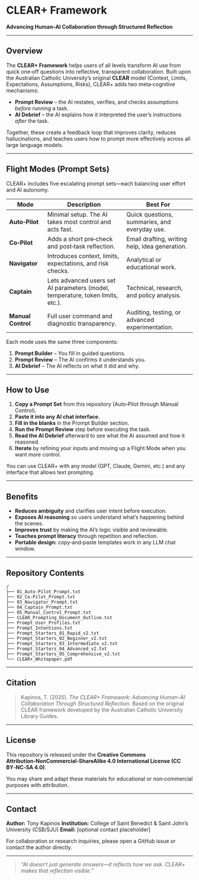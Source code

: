 # CLEAR+ Framework

**Advancing Human–AI Collaboration through Structured Reflection**

---

## Overview

The **CLEAR+ Framework** helps users of all levels transform AI use from quick one‑off questions into reflective, transparent collaboration. Built upon the Australian Catholic University’s original **CLEAR** model (Context, Limits, Expectations, Assumptions, Risks), CLEAR+ adds two meta‑cognitive mechanisms:

* **Prompt Review** – the AI restates, verifies, and checks assumptions *before* running a task.
* **AI Debrief** – the AI explains how it interpreted the user’s instructions *after* the task.

Together, these create a feedback loop that improves clarity, reduces hallucinations, and teaches users how to prompt more effectively across all large language models.

---

## Flight Modes (Prompt Sets)

CLEAR+ includes five escalating prompt sets—each balancing user effort and AI autonomy.

| Mode               | Description                                                                     | Best For                                        |
| ------------------ | ------------------------------------------------------------------------------- | ----------------------------------------------- |
| **Auto‑Pilot**     | Minimal setup. The AI takes most control and acts fast.                         | Quick questions, summaries, and everyday use.   |
| **Co‑Pilot**       | Adds a short pre‑check and post‑task reflection.                                | Email drafting, writing help, idea generation.  |
| **Navigator**      | Introduces context, limits, expectations, and risk checks.                      | Analytical or educational work.                 |
| **Captain**        | Lets advanced users set AI parameters (model, temperature, token limits, etc.). | Technical, research, and policy analysis.       |
| **Manual Control** | Full user command and diagnostic transparency.                                  | Auditing, testing, or advanced experimentation. |

Each mode uses the same three components:

1. **Prompt Builder** – You fill in guided questions.
2. **Prompt Review** – The AI confirms it understands you.
3. **AI Debrief** – The AI reflects on what it did and why.

---

## How to Use

1. **Copy a Prompt Set** from this repository (Auto‑Pilot through Manual Control).
2. **Paste it into any AI chat interface.**
3. **Fill in the blanks** in the Prompt Builder section.
4. **Run the Prompt Review** step before executing the task.
5. **Read the AI Debrief** afterward to see what the AI assumed and how it reasoned.
6. **Iterate** by refining your inputs and moving up a Flight Mode when you want more control.

You can use CLEAR+ with any model (GPT, Claude, Gemini, etc.) and any interface that allows text prompting.

---

## Benefits

* **Reduces ambiguity** and clarifies user intent before execution.
* **Exposes AI reasoning** so users understand what’s happening behind the scenes.
* **Improves trust** by making the AI’s logic visible and reviewable.
* **Teaches prompt literacy** through repetition and reflection.
* **Portable design:** copy‑and‑paste templates work in any LLM chat window.

---

## Repository Contents

```
/
├── 01_Auto‑Pilot_Prompt.txt
├── 02_Co‑Pilot_Prompt.txt
├── 03_Navigator_Prompt.txt
├── 04_Captain_Prompt.txt
├── 05_Manual_Control_Prompt.txt
├── CLEAR_Prompting_Document_Outline.txt
├── Prompt_User_Profiles.txt
├── Prompt_Intentions.txt
├── Prompt_Starters_01_Rapid_v2.txt
├── Prompt_Starters_02_Beginner_v2.txt
├── Prompt_Starters_03_Intermediate_v2.txt
├── Prompt_Starters_04_Advanced_v2.txt
├── Prompt_Starters_05_Comprehensive_v2.txt
└── CLEAR+_Whitepaper.pdf
```

---

## Citation

> Kapinos, T. (2025). *The CLEAR+ Framework: Advancing Human–AI Collaboration Through Structured Reflection.* Based on the original CLEAR framework developed by the Australian Catholic University Library Guides.

---

## License

This repository is released under the **Creative Commons Attribution‑NonCommercial‑ShareAlike 4.0 International License (CC BY‑NC‑SA 4.0)**.

You may share and adapt these materials for educational or non‑commercial purposes with attribution.

---

## Contact

**Author:** Tony Kapinos
**Institution:** College of Saint Benedict & Saint John’s University (CSB/SJU)
**Email:** [optional contact placeholder]

For collaboration or research inquiries, please open a GitHub issue or contact the author directly.

---

> *“AI doesn’t just generate answers—it reflects how we ask. CLEAR+ makes that reflection visible.”*

